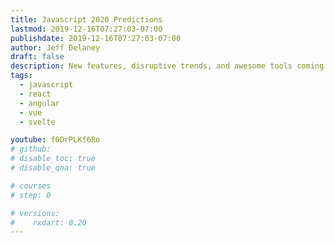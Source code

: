 ```yaml
---
title: Javascript 2020 Predictions
lastmod: 2019-12-16T07:27:03-07:00
publishdate: 2019-12-16T07:27:03-07:00
author: Jeff Delaney
draft: false
description: New features, disruptive trends, and awesome tools coming to a JavaScript near you in the year 2020.
tags:
  - javascript
  - react
  - angular
  - vue
  - svelte

youtube: f0DrPLKf6Ro
# github:
# disable_toc: true
# disable_qna: true

# courses
# step: 0

# versions:
#    rxdart: 0.20
---
```

